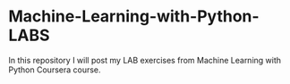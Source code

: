 # Machine-Learning-with-Python-LABS
In this repository I will post my LAB exercises from Machine Learning with Python Coursera course.
